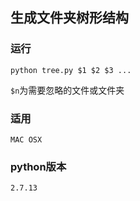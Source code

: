 ## 生成文件夹树形结构

### 运行
```
python tree.py $1 $2 $3 ...
```
`$n`为需要忽略的文件或文件夹

### 适用

`MAC OSX `

### python版本

`2.7.13`